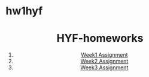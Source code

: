 # hw1hyf
<html>
  <header/>
  <body>
    <h1>HYF-homeworks</h1>
    <ol>
      <li><a href="https://jamsrahimi.github.io/hyf-html-css/week1/" target="_blank">Week1 Assignment</a></li>
      <li><a href="https://jamsrahimi.github.io/hyf-html-css/week2/" target="_blank">Week2 Assignment</a></li>
      <li><a href="https://jamsrahimi.github.io/hyf-html-css/week3/" target="_blank">Week3 Assignment</a></li>
  </body>
</html>
 
